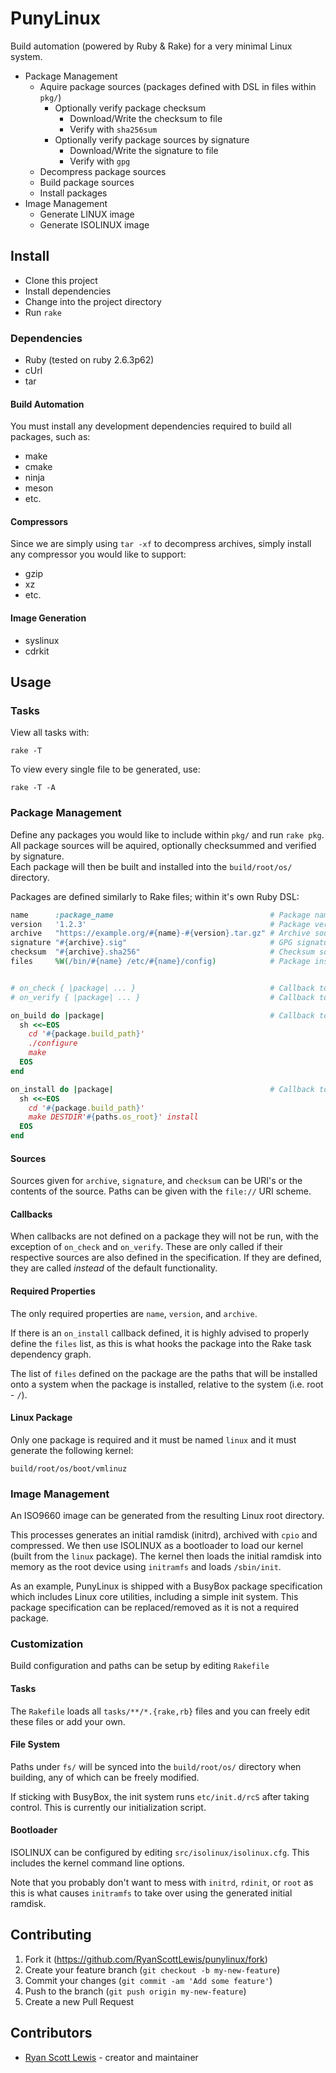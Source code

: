 # PunyLinux

Build automation (powered by Ruby & Rake) for a very minimal Linux system.

* Package Management
  * Aquire package sources (packages defined with DSL in files within `pkg/`)
    * Optionally verify package checksum
      * Download/Write the checksum to file
      * Verify with `sha256sum`
    * Optionally verify package sources by signature
      * Download/Write the signature to file
      * Verify with `gpg`
  * Decompress package sources
  * Build package sources
  * Install packages
* Image Management
  * Generate LINUX image
  * Generate ISOLINUX image

## Install

* Clone this project
* Install dependencies
* Change into the project directory
* Run `rake`

### Dependencies

* Ruby (tested on ruby 2.6.3p62)
* cUrl
* tar

#### Build Automation

You must install any development dependencies required to build all packages, such as:

* make
* cmake
* ninja
* meson
* etc.

#### Compressors

Since we are simply using `tar -xf` to decompress archives, simply install any compressor you would
like to support:

* gzip
* xz
* etc.

#### Image Generation

* syslinux
* cdrkit

## Usage

### Tasks

View all tasks with:

```
rake -T
```

To view every single file to be generated, use:

```
rake -T -A
```

### Package Management

Define any packages you would like to include within `pkg/` and run `rake pkg`.  
All package sources will be aquired, optionally checksummed and verified by signature.  
Each package will then be built and installed into the `build/root/os/` directory.

Packages are defined similarly to Rake files; within it's own Ruby DSL:

```rb
name      :package_name                                   # Package name
version   '1.2.3'                                         # Package version
archive   "https://example.org/#{name}-#{version}.tar.gz" # Archive source
signature "#{archive}.sig"                                # GPG signature source
checksum  "#{archive}.sha256"                             # Checksum source
files     %W(/bin/#{name} /etc/#{name}/config)            # Package install files


# on_check { |package| ... }                              # Callback to check this package's checksum
# on_verify { |package| ... }                             # Callback to verify this package's signature

on_build do |package|                                     # Callback to build this package
  sh <<~EOS
    cd '#{package.build_path}'
    ./configure
    make
  EOS
end

on_install do |package|                                   # Callback to install this package
  sh <<~EOS
    cd '#{package.build_path}'
    make DESTDIR'#{paths.os_root}' install
  EOS
end
```

#### Sources

Sources given for `archive`, `signature`, and `checksum` can be URI's or the contents of the source. 
Paths can be given with the `file://` URI scheme.

#### Callbacks

When callbacks are not defined on a package they will not be run, with the exception of `on_check`
and `on_verify`. These are only called if their respective sources are also defined in the
specification. If they are defined, they are called *instead* of the default functionality.

#### Required Properties

The only required properties are `name`, `version`, and `archive`.

If there is an `on_install` callback defined, it is highly advised to properly define the `files`
list, as this is what hooks the package into the Rake task dependency graph.

The list of `files` defined on the package are the paths that will be installed onto a system when
the package is installed, relative to the system (i.e. root - `/`).

#### Linux Package

Only one package is required and it must be named `linux` and it must generate the following kernel:

```
build/root/os/boot/vmlinuz
```

### Image Management

An ISO9660 image can be generated from the resulting Linux root directory.

This processes generates an initial ramdisk (initrd), archived with `cpio` and compressed. We then
use ISOLINUX as a bootloader to load our kernel (built from the `linux` package). The kernel then
loads the initial ramdisk into memory as the root device using `initramfs` and loads `/sbin/init`.

As an example, PunyLinux is shipped with a BusyBox package specification which includes Linux core
utilities, including a simple init system. This package specification can be replaced/removed
as it is not a required package.

### Customization

Build configuration and paths can be setup by editing `Rakefile`

#### Tasks

The `Rakefile` loads all `tasks/**/*.{rake,rb}` files and you can freely edit these files or add
your own.

#### File System

Paths under `fs/` will be synced into the `build/root/os/` directory when building, any of which can
be freely modified.

If sticking with BusyBox, the init system runs `etc/init.d/rcS` after taking control. This is
currently our initialization script.

#### Bootloader

ISOLINUX can be configured by editing `src/isolinux/isolinux.cfg`. This includes the kernel command
line options.

Note that you probably don't want to mess with `initrd`, `rdinit`, or `root` as this is what causes
`initramfs` to take over using the generated initial ramdisk.

## Contributing

1. Fork it (<https://github.com/RyanScottLewis/punylinux/fork>)
2. Create your feature branch (`git checkout -b my-new-feature`)
3. Commit your changes (`git commit -am 'Add some feature'`)
4. Push to the branch (`git push origin my-new-feature`)
5. Create a new Pull Request

## Contributors

- [Ryan Scott Lewis](https://github.com/RyanScottLewis) - creator and maintainer

